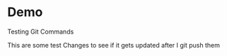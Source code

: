 # Demo

Testing Git Commands

This are some test Changes to see if it gets updated after I git push them
